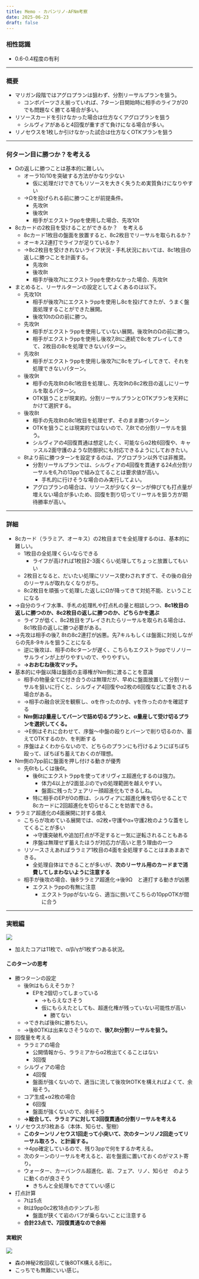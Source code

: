 ```yaml
---
title: Memo - カバンリノ-AFNm考察
date: 2025-06-23
draft: false
---
```

### 相性認識
- 0.6-0.4程度の有利
---
### 概要
- マリガン段階ではアグロプランは狙わず、分割リーサルプランを狙う。
	- コンボパーツさえ揃っていれば、7ターン目開始時に相手のライフが20でも問題なく勝てる場合が多い。
- リソースカードを引けなかった場合は仕方なくアグロプランを狙う
	- シルヴィアがあると4回復が重すぎて負けになる場合が多い。
- リノセウスを1枚しか引けなかった試合は仕方なくOTKプランを狙う
---
### 何ターン目に勝つか？を考える 
- Ωの返しに勝つことは基本的に難しい。
	- オーラ10/10を突破する方法がかなり少ない
		- 仮に処理だけできてもリソースを大きく失うため実質負けになりやすい
	- →Ωを投げられる前に勝つことが前提条件。
		- 先攻9t
		- 後攻9t
		- 相手がエクストラppを使用した場合、先攻10t
- 8cカードの2枚目を受けることができるか？　を考える
	- 8cカード1枚目の盤面を放置すると、8c2枚目でリーサルを取られるか？
	- オーキス2連打でライフが足りているか？
	- →8c2枚目を受けきれないライフ状況・手札状況においては、8c1枚目の返しに勝つことを計画する。
		- 先攻8t
		- 後攻8t
		- 相手が後攻7tにエクストラppを使わなかった場合、先攻9t
- まとめると、リーサルターンの設定としてよくあるのは以下。
	- 先攻10t
		- 相手が後攻7tにエクストラppを使用し8cを投げてきたが、うまく盤面処理することができた展開。
		- 後攻10tのΩの前に勝つ。
	- 先攻9t
		- 相手がエクストラppを使用していない展開。後攻9tのΩの前に勝つ。
		- 相手がエクストラppを使用し後攻7,8tに連続で8cをプレイしてきて、2枚目の8cを処理できないパターン。
	- 先攻8t
		- 相手がエクストラppを使用し後攻7tに8cをプレイしてきて、それを処理できないパターン。
	- 後攻9t
		- 相手の先攻8tの8c1枚目を処理し、先攻9tの8c2枚目の返しにリーサルを取るパターン。
		- OTK狙うことが現実的。分割リーサルプランとOTKプランを天秤にかけて選択する。
	- 後攻8t
		- 相手の先攻8tの8c1枚目を処理せず、そのまま勝つパターン
		- OTKを狙うことは現実的ではないので、7,8tでの分割リーサルを狙う。
		- シルヴィアの4回復貫通は想定したく、可能ならα2枚6回復や、キャッスル2面守護のような防御択にも対応できるようにしておきたい。
	- 8tより前に勝つターンを設定するのは、アグロプラン以外では非推奨。
		- 分割リーサルプランでは、シルヴィアの4回復を貫通する24点分割リーサルを6,7tの13ppで組み立てることは要求値が高い。
			- 手札的に行けそうな場合のみ実行してよい。
		- アグロプランの場合は、リソースが少なくターンが伸びても打点量が増えない場合が多いため、回復を割り切ってリーサルを狙う方が期待勝率が高い。
---
### 詳細
- 8cカード（ララミア、オーキス）の2枚目までを全処理するのは、基本的に難しい。
	- 1枚目の全処理くらいならできる
		- ライフが高ければ1枚目2-3面くらい処理してちょっと放置してもいい
	- 2枚目となると、だいたい処理にリソース使わされすぎて、その後の自分のリーサルが取れなくなりがち。
	- 8c2枚目を頑張って処理した返しにΩが降ってきて対処不能、ということになる
- →自分のライフ水準、手札の処理札や打点札の量と相談しつつ、**8c1枚目の返しに勝つのか、8c2枚目の返しに勝つのか、どちらかを選ぶ**
	- ライフが低く、8c2枚目をプレイされたらリーサルを取られる場合は、8c1枚目の返しに勝つ必要がある。
- →先攻は相手の後7, 8tの8c2連打が凶悪。先7キルもしくは盤面に対処しながらの先8-9キルを狙うことになる
	- 逆に後攻は、相手の8cターンが遅く、こちらもエクストラppでリノリーサルラインが上がりやすいので、やりやすい。
	- **→おおむね後攻マッチ。**
- 基本的に中盤以降は盤面の主導権がNm側に渡ることを意識
	- 相手の物量全てに付き合うのは無理だが、早めに盤面放置して分割リーサルを狙いに行くと、シルヴィア4回復やα2枚の6回復などに蓋をされる場合がある。
	- →相手の融合状況を観察し、αを作ったのかβ、γを作ったのかを確認する
	- **Nm側はβ量産してバーンで詰め切るプランと、α量産して受け切るプランを選択してくる。**
	- →E側はそれに合わせて、序盤〜中盤の殴りとバーンで削り切るのか、蓄えてOTKするのか、を判断する
	- 序盤はよくわからないので、どちらのプランにも行けるようにぼちぼち殴って、ぼちぼち蓄えておくのが理想。
- Nm側の7pp前に盤面を押し付ける動きが優秀
	- 先6tもしくは後6t。
		- 後6tにエクストラppを使ってオリヴィエ超進化するのは強力。
			- 体力4以上が2面並ぶのでγの処理範囲を越えやすい。
			- 盤面に残ったフェアリー顔超進化もできるしね。
		- 特に相手のEPが0の際は、シルヴィアに超進化権を切らせることで8cカードに2回超進化を切らせることを妨害できる。
- ララミア超進化の4面展開に対する備え
	- こちらが攻めている展開では、α2枚+守護やα+守護2枚のような蓋をしてくることが多い
		- →守護突破札や追加打点が不足すると一気に逆転されることもある
		- 序盤は無理せず蓄えたほうが対応力が高いと思う理由の一つ
	- リソースさえあればララミア1枚目の4面を全処理することはまあまあできる。
		- 全処理自体はできることが多いが、**次のリーサル用のカードまで消費してしまわないように注意する**
	- 相手が後攻の場合、後8ララミア超進化→後9Ω　と連打する動きが凶悪
		- エクストラppの有無に注意
			- エクストラppがないなら、適当に捌いてこちらの10ppOTKが間に合う
---
### 実戦編
![](20250623173835.png)
- 加えたコアは11枚で、α/β/γが1枚ずつある状況。
#### このターンの思考
- 勝つターンの設定
	- 後9tはもらえそうか？
		- EPを2個切ってしまっている
			- →もらえなさそう
			- 仮にもらえたとしても、超進化権が残っていない可能性が高い
				- 勝てない
	- →できれば後8tに勝ちたい。
	- →後8OTKは出来なさそうなので、**後7,8t分割リーサルを狙う。**
- 回復量を考える
	- ララミアの場合
		- 公開情報から、ララミアからα2枚出てくることはない
		- 3回復
	- シルヴィアの場合
		- 4回復
		- 盤面が強くないので、適当に流して後攻9tOTKを構えればよくて、余裕そう。
	- コア生成+α2枚の場合
		- 6回復
		- 盤面が強くないので、余裕そう
	- **→総合して、ララミアに対して3回復貫通の分割リーサルを考える**
- リノセウスが3枚ある（本体、知らせ、聖樹）
	- **このターンリノセウス1回走って小突いて、次のターンリノ2回走ってリーサル取ろう、と計画する。**
	- →4pp確定しているので、残り3ppで何をするか考える。
	- 次のターンのリーサルを考えると、岩を盤面に置いておくのがマスト寄り。
	- ウォーター、カーバンクル超進化、岩、フェア、リノ、知らせ　のように動くのが良さそう
		- きちんと全処理もできてていい感じ
- 打点計算
	- 7tは5点
	- 8tは9pp0c2枚18点のテンプレ形
		- 盤面が狭くて岩のバフが乗らないことに注意する
	- **合計23点で、7回復貫通なので余裕**
#### 実戦択
![](20250623181237.png)
- 森の神秘2枚回収して後8OTK構える形に。
- こっちでも無難にいい感じ。